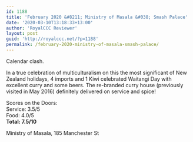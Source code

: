 ```yaml
---
id: 1188
title: 'February 2020 &#8211; Ministry of Masala &#038; Smash Palace'
date: '2020-03-10T13:18:33+13:00'
author: 'RoyalCCC Reviewer'
layout: post
guid: 'http://royalccc.net/?p=1188'
permalink: /february-2020-ministry-of-masala-smash-palace/
---
```


Calendar clash.

In a true celebration of multiculturalism on this the most significant of New Zealand holidays, 4 imports and 1 Kiwi celebrated Waitangi Day with excellent curry and some beers. The re-branded curry house (previously visited in May 2016) definitely delivered on service and spice!

Scores on the Doors:  
Service: 3.5/5  
Food: 4.0/5  
**Total: 7.5/10**

Ministry of Masala, 185 Manchester St